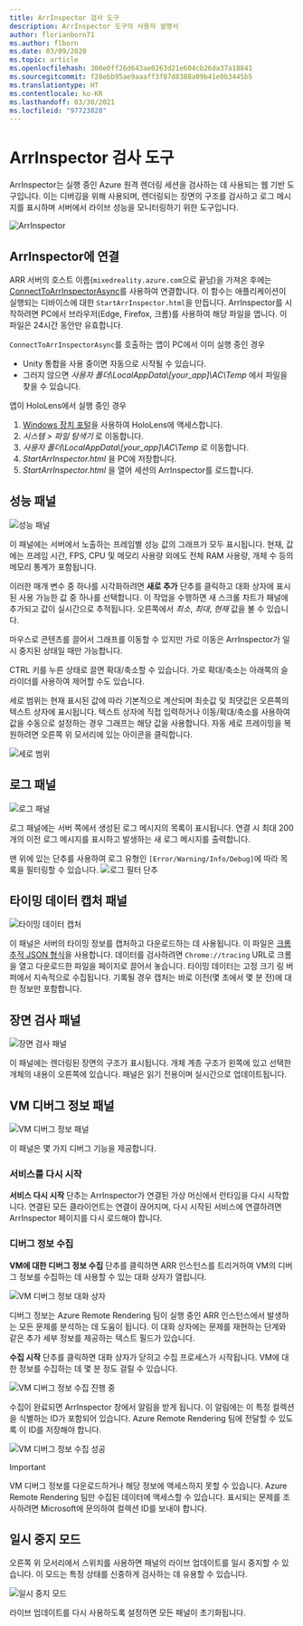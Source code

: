 ```yaml
---
title: ArrInspector 검사 도구
description: ArrInspector 도구의 사용자 설명서
author: florianborn71
ms.author: flborn
ms.date: 03/09/2020
ms.topic: article
ms.openlocfilehash: 300e0ff26d643ae0263d21e604cb26da37a18841
ms.sourcegitcommit: f28ebb95ae9aaaff3f87d8388a09b41e0b3445b5
ms.translationtype: HT
ms.contentlocale: ko-KR
ms.lasthandoff: 03/30/2021
ms.locfileid: "97723828"
---
```

# <a name="the-arrinspector-inspection-tool"></a>ArrInspector 검사 도구

ArrInspector는 실행 중인 Azure 원격 렌더링 세션을 검사하는 데 사용되는 웹 기반 도구입니다. 이는 디버깅을 위해 사용되며, 렌더링되는 장면의 구조를 검사하고 로그 메시지를 표시하며 서버에서 라이브 성능을 모니터링하기 위한 도구입니다.

![ArrInspector](./media/arr-inspector.png)

## <a name="connecting-to-the-arrinspector"></a>ArrInspector에 연결

ARR 서버의 호스트 이름(`mixedreality.azure.com`으로 끝남)을 가져온 후에는 [ConnectToArrInspectorAsync](../../how-tos/frontend-apis.md#connect-to-arr-inspector)를 사용하여 연결합니다. 이 함수는 애플리케이션이 실행되는 디바이스에 대한 `StartArrInspector.html`을 만듭니다. ArrInspector를 시작하려면 PC에서 브라우저(Edge, Firefox, 크롬)를 사용하여 해당 파일을 엽니다. 이 파일은 24시간 동안만 유효합니다.

`ConnectToArrInspectorAsync`를 호출하는 앱이 PC에서 이미 실행 중인 경우

* Unity 통합을 사용 중이면 자동으로 시작될 수 있습니다.
* 그러지 않으면 *사용자 폴더\\LocalAppData\\[your_app]\\AC\\Temp* 에서 파일을 찾을 수 있습니다.

앱이 HoloLens에서 실행 중인 경우

1. [Windows 장치 포털](/windows/mixed-reality/using-the-windows-device-portal)을 사용하여 HoloLens에 액세스합니다.
1. *시스템 > 파일 탐색기* 로 이동합니다.
1. *사용자 폴더\\LocalAppData\\[your_app]\\AC\\Temp* 로 이동합니다.
1. *StartArrInspector.html* 을 PC에 저장합니다.
1. *StartArrInspector.html* 을 열어 세션의 ArrInspector를 로드합니다.

## <a name="the-performance-panel"></a>성능 패널

![성능 패널](./media/performance-panel.png)

이 패널에는 서버에서 노출하는 프레임별 성능 값의 그래프가 모두 표시됩니다. 현재, 값에는 프레임 시간, FPS, CPU 및 메모리 사용량 외에도 전체 RAM 사용량, 개체 수 등의 메모리 통계가 포함됩니다.

이러한 매개 변수 중 하나를 시각화하려면 **새로 추가** 단추를 클릭하고 대화 상자에 표시된 사용 가능한 값 중 하나를 선택합니다. 이 작업을 수행하면 새 스크롤 차트가 패널에 추가되고 값이 실시간으로 추적됩니다. 오른쪽에서 *최소*, *최대*, *현재* 값을 볼 수 있습니다.

마우스로 콘텐츠를 끌어서 그래프를 이동할 수 있지만 가로 이동은 ArrInspector가 일시 중지된 상태일 때만 가능합니다.

CTRL 키를 누른 상태로 끌면 확대/축소할 수 있습니다. 가로 확대/축소는 아래쪽의 슬라이더를 사용하여 제어할 수도 있습니다.

세로 범위는 현재 표시된 값에 따라 기본적으로 계산되며 최솟값 및 최댓값은 오른쪽의 텍스트 상자에 표시됩니다. 텍스트 상자에 직접 입력하거나 이동/확대/축소를 사용하여 값을 수동으로 설정하는 경우 그래프는 해당 값을 사용합니다. 자동 세로 프레이밍을 복원하려면 오른쪽 위 모서리에 있는 아이콘을 클릭합니다.

![세로 범위](./media/vertical-range.png)

## <a name="the-log-panel"></a>로그 패널

![로그 패널](./media/log-panel.png)

로그 패널에는 서버 쪽에서 생성된 로그 메시지의 목록이 표시됩니다. 연결 시 최대 200개의 이전 로그 메시지를 표시하고 발생하는 새 로그 메시지를 출력합니다.

맨 위에 있는 단추를 사용하여 로그 유형인 `[Error/Warning/Info/Debug]`에 따라 목록을 필터링할 수 있습니다.
![로그 필터 단추](./media/log-filter.png)

## <a name="the-timing-data-capture-panel"></a>타이밍 데이터 캡처 패널

![타이밍 데이터 캡처](./media/timing-data-capture.png)

이 패널은 서버의 타이밍 정보를 캡처하고 다운로드하는 데 사용됩니다. 이 파일은 [크롬 추적 JSON 형식](https://docs.google.com/document/d/1CvAClvFfyA5R-PhYUmn5OOQtYMH4h6I0nSsKchNAySU/edit)을 사용합니다. 데이터를 검사하려면 `Chrome://tracing` URL로 크롬을 열고 다운로드한 파일을 페이지로 끌어서 놓습니다. 타이밍 데이터는 고정 크기 링 버퍼에서 지속적으로 수집됩니다. 기록될 경우 캡처는 바로 이전(몇 초에서 몇 분 전)에 대한 정보만 포함합니다.

## <a name="the-scene-inspection-panel"></a>장면 검사 패널

![장면 검사 패널](./media/scene-inspection-panel.png)

이 패널에는 렌더링된 장면의 구조가 표시됩니다. 개체 계층 구조가 왼쪽에 있고 선택한 개체의 내용이 오른쪽에 있습니다. 패널은 읽기 전용이며 실시간으로 업데이트됩니다.

## <a name="the-vm-debug-information-panel"></a>VM 디버그 정보 패널

![VM 디버그 정보 패널](./media/state-debugger-panel.png)

이 패널은 몇 가지 디버그 기능을 제공합니다.

### <a name="restart-service"></a>서비스를 다시 시작

**서비스 다시 시작** 단추는 ArrInspector가 연결된 가상 머신에서 런타임을 다시 시작합니다. 연결된 모든 클라이언트는 연결이 끊어지며, 다시 시작된 서비스에 연결하려면 ArrInspector 페이지를 다시 로드해야 합니다.

### <a name="collect-debug-information"></a>디버그 정보 수집

**VM에 대한 디버그 정보 수집** 단추를 클릭하면 ARR 인스턴스를 트리거하여 VM의 디버그 정보를 수집하는 데 사용할 수 있는 대화 상자가 열립니다.

![VM 디버그 정보 대화 상자](./media/state-debugger-dialog.png)

디버그 정보는 Azure Remote Rendering 팀이 실행 중인 ARR 인스턴스에서 발생하는 모든 문제를 분석하는 데 도움이 됩니다. 이 대화 상자에는 문제를 재현하는 단계와 같은 추가 세부 정보를 제공하는 텍스트 필드가 있습니다.

**수집 시작** 단추를 클릭하면 대화 상자가 닫히고 수집 프로세스가 시작됩니다. VM에 대한 정보를 수집하는 데 몇 분 정도 걸릴 수 있습니다.

![VM 디버그 정보 수집 진행 중](./media/state-debugger-panel-in-progress.png)

수집이 완료되면 ArrInspector 창에서 알림을 받게 됩니다. 이 알림에는 이 특정 컬렉션을 식별하는 ID가 포함되어 있습니다. Azure Remote Rendering 팀에 전달할 수 있도록 이 ID를 저장해야 합니다.

![VM 디버그 정보 수집 성공](./media/state-debugger-snackbar-success.png)

> [!IMPORTANT]
> VM 디버그 정보를 다운로드하거나 해당 정보에 액세스하지 못할 수 있습니다. Azure Remote Rendering 팀만 수집된 데이터에 액세스할 수 있습니다. 표시되는 문제를 조사하려면 Microsoft에 문의하여 컬렉션 ID를 보내야 합니다.

## <a name="pause-mode"></a>일시 중지 모드

오른쪽 위 모서리에서 스위치를 사용하면 패널의 라이브 업데이트를 일시 중지할 수 있습니다. 이 모드는 특정 상태를 신중하게 검사하는 데 유용할 수 있습니다.

![일시 중지 모드](./media/pause-mode.png)

라이브 업데이트를 다시 사용하도록 설정하면 모든 패널이 초기화됩니다.
